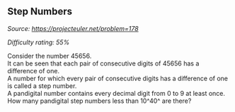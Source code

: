 Step Numbers
------------

*Source: https://projecteuler.net/problem=178*


*Difficulty rating: 55%*

Consider the number 45656.\
 It can be seen that each pair of consecutive digits of 45656 has a
difference of one.\
 A number for which every pair of consecutive digits has a difference of
one is called a step number.\
 A pandigital number contains every decimal digit from 0 to 9 at least
once.\
 How many pandigital step numbers less than 10^40^ are there?
